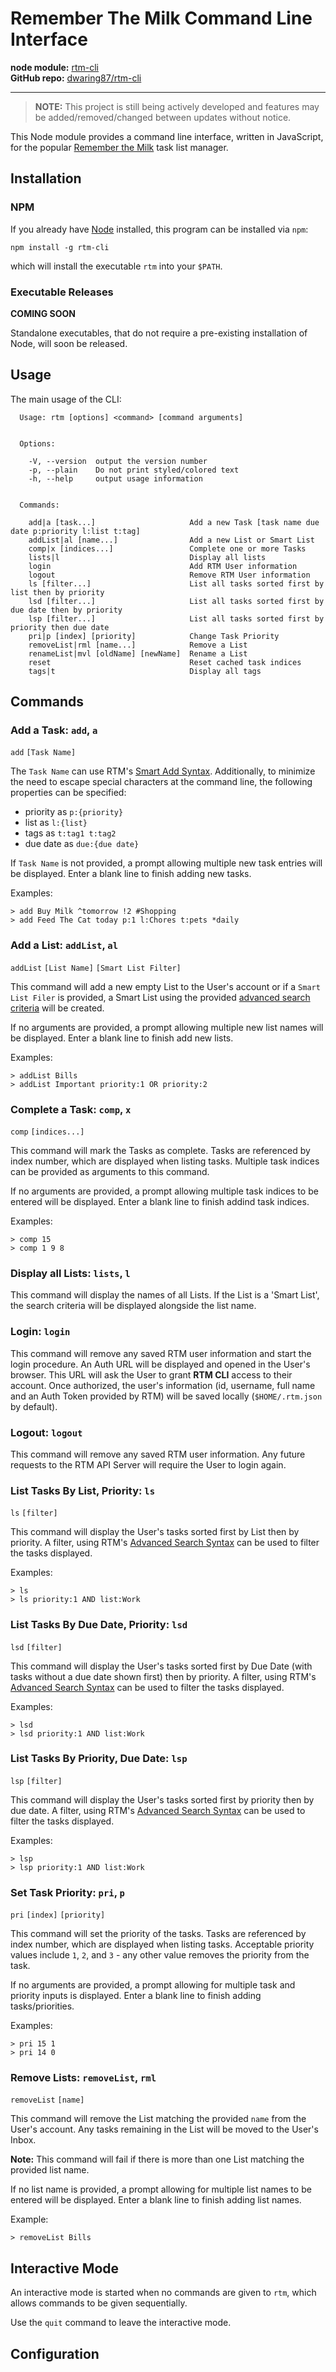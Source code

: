 Remember The Milk Command Line Interface
========================================

**node module:** [rtm-cli](https://www.npmjs.com/package/rtm-cli)<br />
**GitHub repo:** [dwaring87/rtm-cli](https://github.com/dwaring87/rtm-cli)

---

> **NOTE:** This project is still being actively developed and features
> may be added/removed/changed between updates without notice.

This Node module provides a command line interface, written in JavaScript,
for the popular [Remember the Milk](https://www.rememberthemilk.com/) task list
manager.


## Installation

### NPM

If you already have [Node](https://nodejs.org) installed, this program can be
installed via `npm`:

```shell
npm install -g rtm-cli
```

which will install the executable `rtm` into your `$PATH`.

### Executable Releases

**COMING SOON**

Standalone executables, that do not require a pre-existing installation of Node,
will soon be released.


## Usage

The main usage of the CLI:

```
  Usage: rtm [options] <command> [command arguments]


  Options:

    -V, --version  output the version number
    -p, --plain    Do not print styled/colored text
    -h, --help     output usage information


  Commands:

    add|a [task...]                     Add a new Task [task name due date p:priority l:list t:tag]
    addList|al [name...]                Add a new List or Smart List
    comp|x [indices...]                 Complete one or more Tasks
    lists|l                             Display all lists
    login                               Add RTM User information
    logout                              Remove RTM User information
    ls [filter...]                      List all tasks sorted first by list then by priority
    lsd [filter...]                     List all tasks sorted first by due date then by priority
    lsp [filter...]                     List all tasks sorted first by priority then due date
    pri|p [index] [priority]            Change Task Priority
    removeList|rml [name...]            Remove a List
    renameList|mvl [oldName] [newName]  Rename a List
    reset                               Reset cached task indices
    tags|t                              Display all tags
```

## Commands


### Add a Task: `add`, `a`

`add` `[Task Name]`

The `Task Name` can use RTM's [Smart Add Syntax](https://www.rememberthemilk.com/help/answer/basics-smartadd-howdoiuse).
Additionally, to minimize the need to escape special characters at the command line,
the following properties can be specified:

  - priority as `p:{priority}`
  - list as `l:{list}`
  - tags as `t:tag1 t:tag2`
  - due date as `due:{due date}`

If `Task Name` is not provided, a prompt allowing multiple new task entries
will be displayed.  Enter a blank line to finish adding new tasks.

Examples:
```
> add Buy Milk ^tomorrow !2 #Shopping
> add Feed The Cat today p:1 l:Chores t:pets *daily
```


### Add a List: `addList`, `al`

`addList` `[List Name]` `[Smart List Filter]`

This command will add a new empty List to the User's account or if a
`Smart List Filer` is provided, a Smart List using the provided
[advanced search criteria](https://www.rememberthemilk.com/help/?ctx=basics.search.advanced)
will be created.

If no arguments are provided, a prompt allowing multiple new list names
will be displayed.  Enter a blank line to finish add new lists.

Examples:
```
> addList Bills
> addList Important priority:1 OR priority:2
```


### Complete a Task: `comp`, `x`

`comp` `[indices...]`

This command will mark the Tasks as complete.  Tasks are referenced by index
number, which are displayed when listing tasks.  Multiple task indices can be
provided as arguments to this command.

If no arguments are provided, a prompt allowing multiple task indices to be
entered will be displayed.  Enter a blank line to finish addind task indices.

Examples:
```
> comp 15
> comp 1 9 8
```


### Display all Lists: `lists`, `l`

This command will display the names of all Lists.  If the List is a 'Smart List',
the search criteria will be displayed alongside the list name.


### Login: `login`

This command will remove any saved RTM user information and start the
login procedure.  An Auth URL will be displayed and opened in the User's
browser.  This URL will ask the User to grant **RTM CLI** access to their
account.  Once authorized, the user's information (id, username, full name
and an Auth Token provided by RTM) will be saved locally (`$HOME/.rtm.json`
by default).


### Logout: `logout`

This command will remove any saved RTM user information.  Any future requests
to the RTM API Server will require the User to login again.


### List Tasks By List, Priority: `ls`

`ls` `[filter]`

This command will display the User's tasks sorted first by List then by
priority.  A filter, using RTM's [Advanced Search Syntax](https://www.rememberthemilk.com/help/?ctx=basics.search.advanced)
can be used to filter the tasks displayed.

Examples:
```
> ls
> ls priority:1 AND list:Work
```


### List Tasks By Due Date, Priority: `lsd`

`lsd` `[filter]`

This command will display the User's tasks sorted first by Due Date (with
tasks without a due date shown first) then by priority.  A filter, using RTM's
[Advanced Search Syntax](https://www.rememberthemilk.com/help/?ctx=basics.search.advanced)
can be used to filter the tasks displayed.

Examples:
```
> lsd
> lsd priority:1 AND list:Work
```


### List Tasks By Priority, Due Date: `lsp`

`lsp` `[filter]`

This command will display the User's tasks sorted first by priority then by
due date.  A filter, using RTM's [Advanced Search Syntax](https://www.rememberthemilk.com/help/?ctx=basics.search.advanced)
can be used to filter the tasks displayed.

Examples:
```
> lsp
> lsp priority:1 AND list:Work
```


### Set Task Priority: `pri`, `p`

`pri` `[index]` `[priority]`

This command will set the priority of the tasks.  Tasks are referenced by index
number, which are displayed when listing tasks.  Acceptable priority values
include `1`, `2`, and `3` - any other value removes the priority from the task.

If no arguments are provided, a prompt allowing for multiple task and priority
inputs is displayed.  Enter a blank line to finish adding tasks/priorities.

Examples:
```
> pri 15 1
> pri 14 0
```


### Remove Lists: `removeList`, `rml`

`removeList` `[name]`

This command will remove the List matching the provided `name` from the User's
account.  Any tasks remaining in the List will be moved to the User's Inbox.

**Note:** This command will fail if there is more than one List matching the
provided list name.

If no list name is provided, a prompt allowing for multiple list names to be
entered will be displayed.  Enter a blank line to finish adding list names.

Example:
```
> removeList Bills
```


## Interactive Mode

An interactive mode is started when no commands are given to `rtm`, which
allows commands to be given sequentially.

Use the `quit` command to leave the interactive mode.


## Configuration

